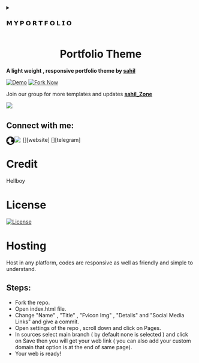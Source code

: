 </details>


<details><summary><h3>𝗠 𝗬 𝗣 𝗢 𝗥 𝗧 𝗙 𝗢 𝗟 𝗜 𝗢</h3></summary>

<h1 align="center">

[![PORTFOLIO](https://img.shields.io/badge/Portfolio-%23000000.svg?style=for-the-badge&logo=firefox&logoColor=#FF7139)](https://sahill-op.github.io/sahil-op.github.io/)

</h1>
</details>

<h1 align="center">Portfolio Theme</h1>
<p><b>A light weight , responsive portfolio theme by <a href="https://github.com/sahill-op">sahil</a></b></p>

[![Demo](https://img.shields.io/badge/Live-Demo-blue?style=flat-square)](https://sahill-op.github.io/sahil-op.github.io/)
[![Fork Now](https://img.shields.io/badge/Fork-Now-red?style=flat-square)](https://github.com/sahill-op/Portfolio/fork)

<p> Join our group for more templates and updates <a href="https://t.me/about_sahill"><b>sahil_Zone</b></a></p>

<img src="https://telegra.ph/file/359c4ec195e75b475d6f9.jpg">

## Connect with me:
[<img align="left" color="blue" width="22px" src="https://raw.githubusercontent.com/iconic/open-iconic/master/svg/globe.svg" />][website]
[<img align="left" color="blue" width="22px" src="https://cdn.jsdelivr.net/npm/simple-icons@v3/icons/telegram.svg" />][telegram]
<br />

# Credit
Hellboy

# License

[![License](https://img.shields.io/badge/Apache-2.0-red?style=flat-square)](https://github.com/krishna6688/Portfolio/blob/main/LICENSE)

# Hosting

Host in any platform, codes are responsive as well as friendly and simple to understand.

## Steps:

* Fork the repo.
* Open index.html file.
* Change "Name" , "Title" , "Fvicon Img" , "Details" and "Social Media Links" and give a commit.
* Open settings of the repo , scroll down and click on Pages.
* In sources select main branch ( by default none is selected ) and click on Save then you will get your web link ( you can also add your custom domain that option is at the end of same page). 
* Your web is ready!
